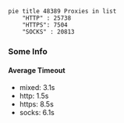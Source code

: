 
```mermaid
pie title 48389 Proxies in list
    "HTTP" : 25738
    "HTTPS": 7504
    "SOCKS" : 20813
```

### Some Info
#### Average Timeout

- mixed: 3.1s
- http: 1.5s
- https: 8.5s
- socks: 6.1s